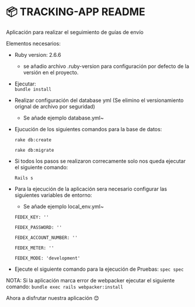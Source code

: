 # 📦 TRACKING-APP README

Aplicación para realizar el seguimiento de guías de envío

Elementos necesarios:


* Ruby version: 2.6.6 
    - se añadio archivo .ruby-version para configuración por defecto de la versión en el proyecto.

* Ejecutar:  
    `bundle install`

* Realizar configuración del database yml (Se elimino el versionamiento orignal de archivo por seguridad)
    - Se añade ejemplo database.yml~

* Ejucución de los siguientes comandos para la base de datos: 

     `rake db:create`

     `rake db:migrate`

* Si todos los pasos se realizaron correcamente solo nos queda ejecutar el siguiente comando: 

    `Rails s`


* Para la ejecución de la aplicación sera necesario configurar las siguientes variables de entorno:
    - Se añade ejemplo local_env.yml~


  `FEDEX_KEY: ''`
  
  `FEDEX_PASSWORD: ''`
  
  `FEDEX_ACCOUNT_NUMBER: ''`
  
  `FEDEX_METER: ''`
  
  `FEDEX_MODE: 'development'`
  
* Ejecute el siguiente comando para la ejecución de Pruebas:
    `spec spec`
    
NOTA: Si la aplicación marca error de webpacker ejecutar el siguiente comando: `bundle exec rails webpacker:install`

Ahora a disfrutar nuestra aplicación 😊 
